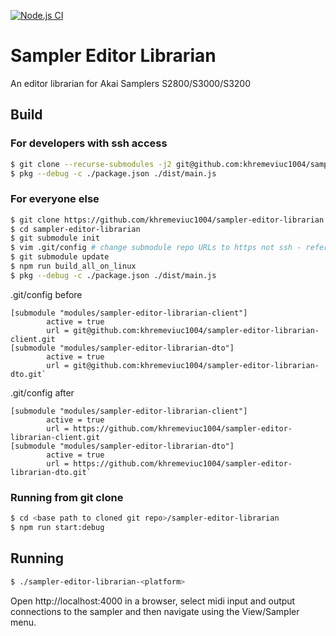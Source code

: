 [![Node.js CI](https://github.com/khremeviuc1004/sampler-editor-librarian/actions/workflows/node.js.yml/badge.svg)](https://github.com/khremeviuc1004/sampler-editor-librarian/actions/workflows/node.js.yml)

# Sampler Editor Librarian
An editor librarian for Akai Samplers S2800/S3000/S3200


## Build

### For developers with ssh access
```bash
$ git clone --recurse-submodules -j2 git@github.com:khremeviuc1004/sampler-editor-librarian.$ npm run build_all_on_linux
$ pkg --debug -c ./package.json ./dist/main.js
```

### For everyone else
```bash
$ git clone https://github.com/khremeviuc1004/sampler-editor-librarian.git
$ cd sampler-editor-librarian
$ git submodule init
$ vim .git/config # change submodule repo URLs to https not ssh - refer below
$ git submodule update
$ npm run build_all_on_linux
$ pkg --debug -c ./package.json ./dist/main.js
```

.git/config before
```
[submodule "modules/sampler-editor-librarian-client"]
        active = true
        url = git@github.com:khremeviuc1004/sampler-editor-librarian-client.git
[submodule "modules/sampler-editor-librarian-dto"]
        active = true
        url = git@github.com:khremeviuc1004/sampler-editor-librarian-dto.git`
```


.git/config after
```
[submodule "modules/sampler-editor-librarian-client"]
        active = true
        url = https://github.com/khremeviuc1004/sampler-editor-librarian-client.git
[submodule "modules/sampler-editor-librarian-dto"]
        active = true
        url = https://github.com/khremeviuc1004/sampler-editor-librarian-dto.git`
```

### Running from git clone
```bash
$ cd <base path to cloned git repo>/sampler-editor-librarian
$ npm run start:debug
```


## Running

```bash
$ ./sampler-editor-librarian-<platform>
```

Open http://localhost:4000 in a browser, select midi input and output connections to the sampler and then navigate using the View/Sampler menu.
